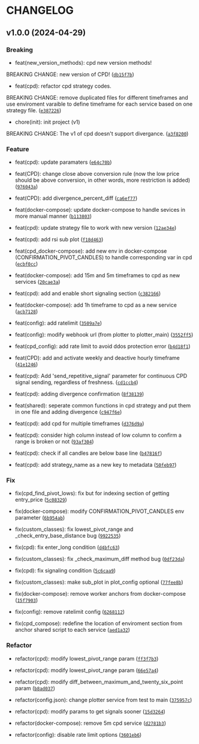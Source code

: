 # CHANGELOG



## v1.0.0 (2024-04-29)

### Breaking

* feat(new_version_methods): cpd new version methods!

BREAKING CHANGE: new version of CPD! ([`db15f7b`](https://github.com/DanyalTaghipor/cpd_strategy/commit/db15f7b7ae8bdaab5d1c6cc229dcdd41648eaa75))

* feat(cpd): refactor cpd strategy codes.

BREAKING CHANGE: remove duplicated files for different timeframes and use enviroment varaible to define timeframe for each service based on one strategy file. ([`e387226`](https://github.com/DanyalTaghipor/cpd_strategy/commit/e38722679a47f26a725488a45b68bbe56bd87967))

* chore(init): init project (v1)

BREAKING CHANGE: The v1 of cpd doesn&#39;t support divergance. ([`a3f8200`](https://github.com/DanyalTaghipor/cpd_strategy/commit/a3f82006abad17b0b638e4f28f80bb962a3a13ed))

### Feature

* feat(cpd): update paramaters ([`e64c70b`](https://github.com/DanyalTaghipor/cpd_strategy/commit/e64c70b3dabc792ce4d31ba2caf8015f305dfb24))

* feat(CPD): change close above conversion rule (now the low price should be above conversion, in other words, more restriction is added) ([`976043a`](https://github.com/DanyalTaghipor/cpd_strategy/commit/976043afdafa0f5cbb522befa4162c53e7126ee3))

* feat(CPD): add divergence_percent_diff ([`ca6ef77`](https://github.com/DanyalTaghipor/cpd_strategy/commit/ca6ef7753eb2b874a60a4f16eb460093fc2d6f11))

* feat(docker-compose): update docker-compose to handle sevices in more manual manner ([`b113803`](https://github.com/DanyalTaghipor/cpd_strategy/commit/b1138034dd11b6c0388164fd51d8eabcb6353b96))

* feat(cpd): update strategy file to work with new version ([`12ae34e`](https://github.com/DanyalTaghipor/cpd_strategy/commit/12ae34ea5a0849a68b04787663e83da306045f3a))

* feat(cpd): add rsi sub plot ([`f18d463`](https://github.com/DanyalTaghipor/cpd_strategy/commit/f18d4636346eab3b1f6d6c4602477a8287fcc836))

* feat(cpd_docker-compose): add new env in docker-compose (CONFIRMATION_PIVOT_CANDLES) to handle corresponding var in cpd ([`ecbf0cc`](https://github.com/DanyalTaghipor/cpd_strategy/commit/ecbf0cc6f0e93c687d93610bd8252e379f857f41))

* feat(docker-compose): add 15m and 5m timeframes to cpd as new services ([`20cae3a`](https://github.com/DanyalTaghipor/cpd_strategy/commit/20cae3ac4a66cb2a16ad6f99003c455bd79129e6))

* feat(cpd): add and enable short signaling section ([`c382166`](https://github.com/DanyalTaghipor/cpd_strategy/commit/c382166627b6983910f89f0d2e1dd7f9aba4d3e0))

* feat(docker-compose): add 1h timeframe to cpd as a new service ([`acb7128`](https://github.com/DanyalTaghipor/cpd_strategy/commit/acb71284188007e47ce2279a1a055731984e2919))

* feat(config): add ratelimit ([`3509a7e`](https://github.com/DanyalTaghipor/cpd_strategy/commit/3509a7eb11b464b71f4f59ced925ea80d7f39045))

* feat(config): modify webhook url (from plotter to plotter_main) ([`3552ff5`](https://github.com/DanyalTaghipor/cpd_strategy/commit/3552ff5a4afde2b3d2e8fe15f34492110057c767))

* feat(cpd_config): add rate limit to avoid ddos protection error ([`b4d18f1`](https://github.com/DanyalTaghipor/cpd_strategy/commit/b4d18f18926df0189d11a08e0881f53336c199e3))

* feat(CPD): add and activate weekly and deactive hourly timeframe ([`41e1246`](https://github.com/DanyalTaghipor/cpd_strategy/commit/41e12464187084855d86ad6b1ff15347e781e9e5))

* feat(cpd): Add &#39;send_repetitive_signal&#39; parameter for continuous CPD signal sending, regardless of freshness. ([`cd1ccb4`](https://github.com/DanyalTaghipor/cpd_strategy/commit/cd1ccb4167314b36f43701934263eb652b2e6706))

* feat(cpd): adding divergence confirmation ([`8f38139`](https://github.com/DanyalTaghipor/cpd_strategy/commit/8f381394b31f98182d875b8482739a5cdef9dde2))

* feat(shared): seperate common functions in cpd strategy and put them in one file and adding divergence ([`c947f6e`](https://github.com/DanyalTaghipor/cpd_strategy/commit/c947f6e350c70c5841a1f61e939001ea0ef1526f))

* feat(cpd): add cpd for multiple timeframes ([`d376d9a`](https://github.com/DanyalTaghipor/cpd_strategy/commit/d376d9a900cd225a39818f3b5395e8b1b638b1ed))

* feat(cpd): consider high column instead of low column to confirm a range is broken or not ([`93af304`](https://github.com/DanyalTaghipor/cpd_strategy/commit/93af3040819044e9cb9d20431be247073ad5a6dd))

* feat(cpd): check if all candles are below base line ([`b47816f`](https://github.com/DanyalTaghipor/cpd_strategy/commit/b47816f003f8d588e8e5248202e78c9daeb998ad))

* feat(cpd): add strategy_name as a new key to metadata ([`50feb97`](https://github.com/DanyalTaghipor/cpd_strategy/commit/50feb973b444ef20b83ee6a2d189566a378415f7))

### Fix

* fix(cpd_find_pivot_lows): fix but for indexing section of getting entry_price ([`5c08329`](https://github.com/DanyalTaghipor/cpd_strategy/commit/5c08329673e68a1f09b875e27ea0265c68542c25))

* fix(docker-compose): modify CONFIRMATION_PIVOT_CANDLES env parameter ([`6b954ab`](https://github.com/DanyalTaghipor/cpd_strategy/commit/6b954abe0eab5a62db434678410484d1a649ae0b))

* fix(custom_classes): fix lowest_pivot_range and _check_entry_base_distance bug ([`9922535`](https://github.com/DanyalTaghipor/cpd_strategy/commit/992253507005a82708be3a993fa42a85e1a283bf))

* fix(cpd): fix enter_long condition ([`d4bfc63`](https://github.com/DanyalTaghipor/cpd_strategy/commit/d4bfc63db60341d47f90089d76c132050ce38188))

* fix(custom_classes): fix _check_maximum_diff method bug ([`0df23da`](https://github.com/DanyalTaghipor/cpd_strategy/commit/0df23da0edba8350e5b2d906fb94d96ec9e0be7c))

* fix(cpd): fix signaling condition ([`5c6caa9`](https://github.com/DanyalTaghipor/cpd_strategy/commit/5c6caa99f813a821f84cb00b713e8b39e425c134))

* fix(custom_classes): make sub_plot in plot_config optional ([`77fee8b`](https://github.com/DanyalTaghipor/cpd_strategy/commit/77fee8ba2d8c7baf93617a16b8d0a8ff599344f6))

* fix(docker-compose): remove worker anchors from docker-compose ([`15f7903`](https://github.com/DanyalTaghipor/cpd_strategy/commit/15f79031102286524633b4019627d412c282f4bd))

* fix(config): remove ratelimit config ([`6268112`](https://github.com/DanyalTaghipor/cpd_strategy/commit/62681126e7c84ec42960db844bb5605fca42493e))

* fix(cpd_compose): redefine the location of enviroment section from anchor shared script to each service ([`aed1a32`](https://github.com/DanyalTaghipor/cpd_strategy/commit/aed1a32a5eddae7f8a6408857c4c99fa6d9aa48d))

### Refactor

* refactor(cpd): modify lowest_pivot_range param ([`ff3f7b3`](https://github.com/DanyalTaghipor/cpd_strategy/commit/ff3f7b3dc6a3f1da6eebeb8f096cf07868ff4cdf))

* refactor(cpd): modify lowest_pivot_range param ([`66e57a4`](https://github.com/DanyalTaghipor/cpd_strategy/commit/66e57a44f70c1c506a0ce8ae4864a339273def65))

* refactor(cpd): modify diff_between_maximum_and_twenty_six_point param ([`b8ad037`](https://github.com/DanyalTaghipor/cpd_strategy/commit/b8ad037b375f061c71739b4563a11365a686f016))

* refactor(config.json): change plotter service from test to main ([`375957c`](https://github.com/DanyalTaghipor/cpd_strategy/commit/375957c9bcdcf353e724f1785fee39598f832a1d))

* refactor(cpd): modify params to get signals sooner ([`15d3264`](https://github.com/DanyalTaghipor/cpd_strategy/commit/15d3264475249096cfe8f6861f6fa31cab0d7a35))

* refactor(docker-compose): remove 5m cpd service ([`d2781b3`](https://github.com/DanyalTaghipor/cpd_strategy/commit/d2781b3d9dc55665fe2594de4af367a63a7a755d))

* refactor(config): disable rate limit options ([`3601eb6`](https://github.com/DanyalTaghipor/cpd_strategy/commit/3601eb6abbc299e8122be444791c20d8f7fbb91c))
